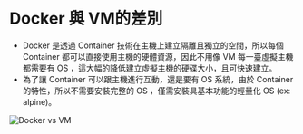 # Docker 與 VM的差別

- Docker 是透過 Container 技術在主機上建立隔離且獨立的空間，所以每個 Container 都可以直接使用主機的硬體資源，因此不用像 VM 每一臺虛擬主機都需要有 OS ，這大幅的降低建立虛擬主機的硬碟大小，且可快速建立。
- 為了讓 Container 可以跟主機進行互動，還是要有 OS 系統，由於 Container 的特性，所以不需要安裝完整的 OS ，僅需安裝具基本功能的輕量化 OS (ex: alpine)。

![Docker vs VM](https://www.oracle.com/a/ocom/img/cc01-what-is-docker-figure1.png)
